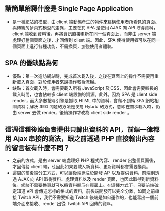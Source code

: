 ## 請簡單解釋什麼是 Single Page Application
- 是一種網站的模型，由 client 端動態產生的物件來建構使用者所看見的頁面。與傳統的多頁式模型的差異，主要在於 SPA 是使用 AJAX 向 API 取得資料，client 端收到資料後，再將資訊直接更新在同一個頁面上，而非由 server 端處理好整個頁面之後，才回傳到 client 端。因此，SPA 使得使用者可以在同一個頁面上進行各種功能，不需換頁，加強使用者體驗。

## SPA 的優缺點為何
- 優點：第一次造訪網站時，完成首次載入後，之後在頁面上的操作不需要再重新載入頁面，對於使用者來說操作較為流暢。
- 缺點：首次載入時，會需要載入所有 JavaScript 及 CSS，因此會需要較長的載入時間，也會佔較多 client 端設備的資源。此外，因為 SPA 是 client side render，而大多數搜尋引擎是抓取 HTML 中的資料，會爬不到純 SPA 網站相關資料；解決 SEO 問題的方法是使用 Hybrid 的方式，意即在首次載入時，仍由 server 去做 render，後續操作才改為 client side render 。 

## 這週這種後端負責提供只輸出資料的 API，前端一律都用 Ajax 串接的寫法，跟之前透過 PHP 直接輸出內容的留言板有什麼不同？
- 之前的方式，是由 server 端處理好 PHP 程式內容、 render 出整個頁面後，才回傳給 client 端，也因此如果要載入新資料、更新資料都會需要換頁。
- 這周的前後端分工方式，可以讓後端專注於開發 API 以及提供資料，前端則透過 AJAX 向 API 取得資料、處理資料以及 render 頁面，也因此取得到新資料後，網站不需要換頁就可以將資料顯示在頁面上。在這種方式下，只要前端確定知道 API 會傳送怎樣的格式的資料，前後端開發可以完全分離，如同之前串接 Twitch API，我們不需要知道 Twitch 後端是如何運作的，也能寫出一個前端介面來接收、render 出從 Twitch API 回傳的資料。